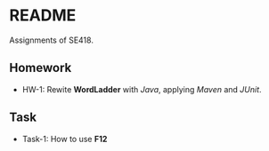 # README

Assignments of SE418.

## Homework

- HW-1:  Rewite **WordLadder** with *Java*, applying *Maven* and *JUnit*.

## Task

- Task-1: How to use **F12**
